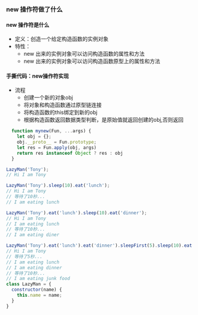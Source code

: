 ### new 操作符做了什么

#### new 操作符是什么

* 定义：创造一个给定构造函数的实例对象
* 特性：
  * new 出来的实例对象可以访问构造函数的属性和方法
  * new 出来的实例对象可以访问构造函数原型上的属性和方法

#### 手撕代码：new操作符实现

* 流程
  * 创建一个新的对象obj
  * 将对象和构造函数通过原型链连接
  * 将构造函数的this绑定到新的obj
  * 根据构造函数返回数据类型判断，是原始值就返回创建的obj,否则返回

```js
  function mynew(Fun, ...args) {
    let obj = {};
    obj.__proto__ = Fun.prototype;
    let res = Fun.apply(obj, args)
    return res instanceof Object ? res : obj
  }

```
```js
LazyMan('Tony');
// Hi I am Tony

LazyMan('Tony').sleep(10).eat('lunch');
// Hi I am Tony
// 等待了10秒...
// I am eating lunch

LazyMan('Tony').eat('lunch').sleep(10).eat('dinner');
// Hi I am Tony
// I am eating lunch
// 等待了10秒...
// I am eating diner

LazyMan('Tony').eat('lunch').eat('dinner').sleepFirst(5).sleep(10).eat('junk food');
// Hi I am Tony
// 等待了5秒...
// I am eating lunch
// I am eating dinner
// 等待了10秒...
// I am eating junk food
class LazyMan = {
  constructor(name) {
    this.name = name;
  }
}
```
